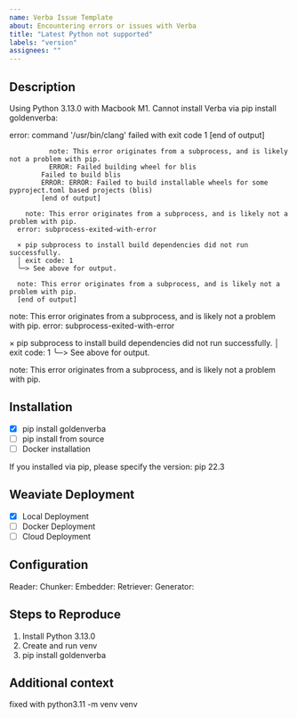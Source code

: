 ```yaml
---
name: Verba Issue Template
about: Encountering errors or issues with Verba
title: "Latest Python not supported"
labels: "version"
assignees: ""
---
```


## Description

<!-- A clear and concise description of what the issue is. Please include any error messages and logs. If possible, also include your configuration. -->

Using Python 3.13.0 with Macbook M1. Cannot install Verba via pip install goldenverba: 

  error: command '/usr/bin/clang' failed with exit code 1
                  [end of output]
      
              note: This error originates from a subprocess, and is likely not a problem with pip.
              ERROR: Failed building wheel for blis
            Failed to build blis
            ERROR: ERROR: Failed to build installable wheels for some pyproject.toml based projects (blis)
            [end of output]
      
        note: This error originates from a subprocess, and is likely not a problem with pip.
      error: subprocess-exited-with-error
      
      × pip subprocess to install build dependencies did not run successfully.
      │ exit code: 1
      ╰─> See above for output.
      
      note: This error originates from a subprocess, and is likely not a problem with pip.
      [end of output]
  
  note: This error originates from a subprocess, and is likely not a problem with pip.
error: subprocess-exited-with-error

× pip subprocess to install build dependencies did not run successfully.
│ exit code: 1
╰─> See above for output.

note: This error originates from a subprocess, and is likely not a problem with pip.

## Installation

<!-- Please specify how you installed Verba. Please always make sure to install Verba in a clean python environment and have at least 3.10.0 installed -->

- [X] pip install goldenverba
- [ ] pip install from source
- [ ] Docker installation

If you installed via pip, please specify the version: pip 22.3

## Weaviate Deployment

<!-- Please specify the Weaviate deployment you are using. -->

- [X] Local Deployment
- [ ] Docker Deployment
- [ ] Cloud Deployment

## Configuration

<!-- If you can, please specify the what components you are using. -->

Reader:
Chunker:
Embedder:
Retriever:
Generator:

## Steps to Reproduce

<!-- If this is a bug, please provide detailed steps on how to reproduce the issue. If this is a feature, please describe what you want to be added or changed. --> 

1. Install Python 3.13.0
2. Create and run venv
3. pip install goldenverba

## Additional context

<!-- Add any other context about the problem here. -->

fixed with python3.11 -m venv venv

